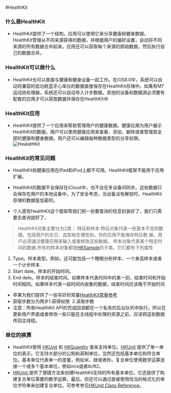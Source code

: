 #HealthKit

### 什么是HealthKit
 - HealthKit提供了一个结构，应用可以使用它来分享健康和健身数据。HealthKit管理从不同来源获得的数据，并根据用户的偏好设置，自动将不同来源的所有数据合并起来。应用还可以获取每个来源的原始数据，然后执行自己的数据合并。

### HealthKit可以做什么
- HealthKit也可以直接与健康和健身设备一起工作。在iOS8.0中，系统可以自动将兼容的低功耗蓝牙心率仪的数据直接保存在HealthKit存储中。如果有M7运动协处理器，系统还可以自动导入计步数据。其他的设备和数据源必须要有配套的应用才可以获取数据并保存在HealthKit中

### HealthKit应用
- HealthKit提供了一个应用来帮助管理用户的健康数据。健康应用为用户展示HealthKit的数据。用户可以使用健康应用来查看、添加、删除或者管理其全部的健康和健身数据。用户还可以编辑每种数据类型的分享权限。
![HealathKit](http://od2d96feb.bkt.clouddn.com/HealthKit.png)

### HealthKit的常见问题
- HealthKit和健康应用在iPad和iPod上都不可用。HealthKit框架不能用于应用扩展。

- HealthKit的数据不会保存在iCloud中，也不会在多设备间同步。这些数据只会保存在用户的本地设备中。为了安全考虑，当设备没有解锁时，HealthKit存储的数据是加密的。

- 个人感觉HealthKit这个框架帮我们把一些要查询的信息封装好了，我们只需要去查询就好了，

> HealthKit对象主要分为2类：
特征和样本
特征对象代表一些基本不变的数据。包括用户的生日、血型和生理性别。你的应用不能保存特征数
据。用户必须通过健康应用来输入或者修改这些数据。
样本对象代表某个特定时间的数据.所有的样本对象都是[HKSample](https://developer.apple.com/library/prerelease/ios/documentation/HealthKit/Reference/HKSample_Class/index.html#//apple_ref/occ/cl/HKSample)的子类。它们都有下列属性
1.  Type。样本类型。例如，这可能包括一个睡眠分析样本、一个身高样本或者一个计步样本.
2.  Start date。样本的开始时间。
3.  End date。样本的结束时间。如果样本代表时间中的某一刻，结束时间和开始时间相同。如果样本代表一段时间内收集的数据，结束时间应该晚于开始时间

- 苹果为我们提供了一些写好的常量[HealthKit常量参考](https://developer.apple.com/library/prerelease/ios/documentation/HealthKit/Reference/HealthKit_Constants/index.html#//apple_ref/doc/uid/TP40014710)  
- 获取步数分为两步1.获得权限  2.读取步数 
- 注意：所有HealthKit API的完成回调都在一个私有的后台队列中执行。所以在更新用户界面或者修改一些只能在主线程中处理的资源之前，应该把这些数据传回主线程。

### 单位的换算
- HealthKit使用 [HKUnit](https://developer.apple.com/library/prerelease/ios/documentation/HealthKit/Reference/HKUnit_Class/index.html#//apple_ref/occ/cl/HKUnit) 和 [HKQuantity](https://developer.apple.com/library/prerelease/ios/documentation/HealthKit/Reference/HKQuantity_Class/index.html#//apple_ref/occ/cl/HKQuantity) 类来支持单位。[HKUnit](https://developer.apple.com/library/prerelease/ios/documentation/HealthKit/Reference/HKUnit_Class/index.html#//apple_ref/occ/cl/HKUnit) 提供了单一单位的表示。它支持大部分的公制和英制单位，当然还包括基本单位和符合单位。基本单位代表单一的度量，例如米、磅或者秒。复合单位使用数学运算连接一个或多个基本单位，例如m/s或者lb/ft2。
- [HKUnit ](https://developer.apple.com/library/prerelease/ios/documentation/HealthKit/Reference/HKUnit_Class/index.html#//apple_ref/occ/cl/HKUnit)提供了便捷方法来创建HealthKit支持的所有基本单位。它还提供了构建复合单位需要的数学运算。最后，你还可以通过直接使用恰当的格式化的单位字符串来创建复合单位。可参考参见[HKUnit Class Reference](https://developer.apple.com/library/prerelease/ios/documentation/HealthKit/Reference/HKUnit_Class/index.html#//apple_ref/doc/uid/TP40014727)。
